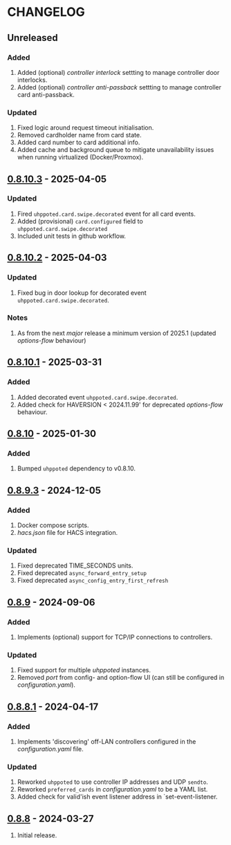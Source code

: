 # CHANGELOG

## Unreleased

### Added
1. Added (optional) _controller interlock_ settting to manage controller door interlocks.
2. Added (optional) _controller anti-passback_ settting to manage controller card anti-passback.

### Updated
1. Fixed logic around request timeout initialisation.
2. Removed cardholder name from card state.
3. Added card number to card additional info.
4. Added cache and background queue to mitigate unavailability issues when running virtualized (Docker/Proxmox).


## [0.8.10.3](https://github.com/uhppoted/uhppoted-app-home-assistant/releases/tag/v0.8.10.3) - 2025-04-05

### Updated
1. Fired `uhppoted.card.swipe.decorated` event for all card events.
2. Added (provisional) `card.configured` field to `uhppoted.card.swipe.decorated`
3. Included unit tests in github workflow.

## [0.8.10.2](https://github.com/uhppoted/uhppoted-app-home-assistant/releases/tag/v0.8.10.2) - 2025-04-03

### Updated
1. Fixed bug in door lookup for decorated event `uhppoted.card.swipe.decorated`.

### Notes
1. As from the next _major_ release a minimum version of 2025.1 (updated _options-flow_ behaviour)


## [0.8.10.1](https://github.com/uhppoted/uhppoted-app-home-assistant/releases/tag/v0.8.10.1) - 2025-03-31

### Added
1. Added decorated event `uhppoted.card.swipe.decorated`.
2. Added check for HAVERSION < 2024.11.99' for deprecated _options-flow_ behaviour.


## [0.8.10](https://github.com/uhppoted/uhppoted-app-home-assistant/releases/tag/v0.8.10) - 2025-01-30

### Added
1. Bumped `uhppoted` dependency to v0.8.10.

## [0.8.9.3](https://github.com/uhppoted/uhppoted-app-home-assistant/releases/tag/v0.8.9.3) - 2024-12-05

### Added
1. Docker compose scripts.
2. _hacs.json_ file for HACS integration.

### Updated
1. Fixed deprecated TIME_SECONDS units.
2. Fixed deprecated `async_forward_entry_setup`
3. Fixed deprecated `async_config_entry_first_refresh`


## [0.8.9](https://github.com/uhppoted/uhppoted-app-home-assistant/releases/tag/v0.8.9) - 2024-09-06

### Added
1. Implements (optional) support for TCP/IP connections to controllers.

### Updated
1. Fixed support for multiple _uhppoted_ instances.
2. Removed _port_ from config- and option-flow UI (can still be configured in _configuration.yaml_).


## [0.8.8.1](https://github.com/uhppoted/uhppoted-app-home-assistant/releases/tag/v0.8.8.1) - 2024-04-17

### Added
1. Implements 'discovering' off-LAN controllers configured in the _configuration.yaml_ file.

### Updated
1. Reworked `uhppoted` to use controller IP addresses and UDP `sendto`.
2. Reworked `preferred_cards` in _configuration.yaml_ to be a YAML list.
3. Added check for valid'ish event listener address in `set-event-listener.


## [0.8.8](https://github.com/uhppoted/uhppoted-app-home-assistant/releases/tag/v0.8.8) - 2024-03-27

1. Initial release.





